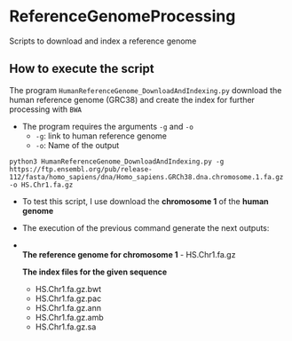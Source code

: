 # ReferenceGenomeProcessing
Scripts to download and index a reference genome

## How to execute the script

The program `HumanReferenceGenome_DownloadAndIndexing.py` download the human reference genome (GRC38) and create the index for further processing with `BWA`

- The program requires the arguments `-g` and `-o`
   - `-g`: link to human reference genome
   - `-o`: Name of the output

```
python3 HumanReferenceGenome_DownloadAndIndexing.py -g https://ftp.ensembl.org/pub/release-112/fasta/homo_sapiens/dna/Homo_sapiens.GRCh38.dna.chromosome.1.fa.gz -o HS.Chr1.fa.gz

```
- To test this script, I use download the <b>chromosome 1</b> of the <b>human genome</b>

- The execution of the previous command generate the next outputs:
- <br>
  <b>The reference genome for chromosome 1</b>
   - HS.Chr1.fa.gz

  <b>The index files for the given sequence</b>
   - HS.Chr1.fa.gz.bwt
   - HS.Chr1.fa.gz.pac
   - HS.Chr1.fa.gz.ann
   - HS.Chr1.fa.gz.amb
   - HS.Chr1.fa.gz.sa
